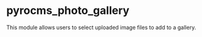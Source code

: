 pyrocms_photo_gallery
=====================

This module allows users to select uploaded image files to add to a gallery. 
